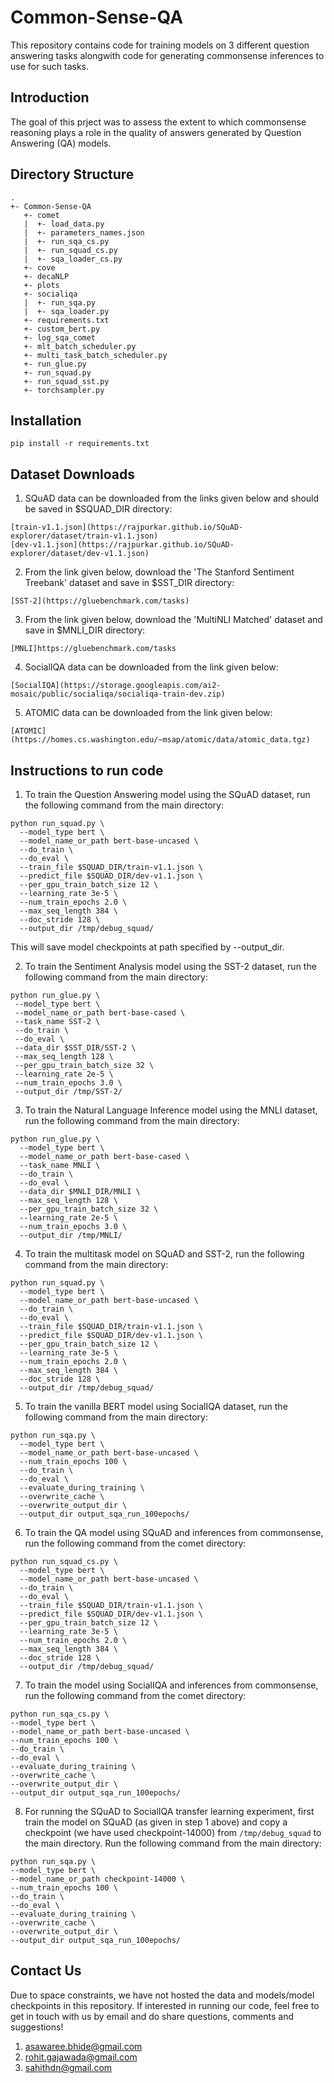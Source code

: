 # Common-Sense-QA
This repository contains code for training models on 3 different question answering tasks alongwith code for generating commonsense inferences to use for such tasks.
## Introduction
The goal of this prject was to assess the extent to which commonsense reasoning plays a role in the quality of answers generated by Question Answering (QA) models.
## Directory Structure
```
.
+- Common-Sense-QA
   +- comet
   |  +- load_data.py
   |  +- parameters_names.json
   |  +- run_sqa_cs.py
   |  +- run_squad_cs.py
   |  +- sqa_loader_cs.py
   +- cove
   +- decaNLP
   +- plots
   +- socialiqa
   |  +- run_sqa.py
   |  +- sqa_loader.py
   +- requirements.txt
   +- custom_bert.py
   +- log_sqa_comet
   +- mlt_batch_scheduler.py
   +- multi_task_batch_scheduler.py
   +- run_glue.py
   +- run_squad.py
   +- run_squad_sst.py
   +- torchsampler.py
```
## Installation
```
pip install -r requirements.txt
```

## Dataset Downloads
1. SQuAD data can be downloaded from the links given below and should be saved in $SQUAD_DIR directory:
```
[train-v1.1.json](https://rajpurkar.github.io/SQuAD-explorer/dataset/train-v1.1.json)
[dev-v1.1.json](https://rajpurkar.github.io/SQuAD-explorer/dataset/dev-v1.1.json)
```
2.  From the link given below, download the 'The Stanford Sentiment Treebank' dataset and save in $SST_DIR directory:
 ```
 [SST-2](https://gluebenchmark.com/tasks)
 ```
3.  From the link given below, download the 'MultiNLI Matched' dataset and save in $MNLI_DIR directory:
  ```
  [MNLI]https://gluebenchmark.com/tasks
  ```
4. SocialIQA data can be downloaded from the link given below:
```
[SocialIQA](https://storage.googleapis.com/ai2-mosaic/public/socialiqa/socialiqa-train-dev.zip)
```
5. ATOMIC data can be downloaded from the link given below:
```
[ATOMIC](https://homes.cs.washington.edu/~msap/atomic/data/atomic_data.tgz)
```
## Instructions to run code
1. To train the Question Answering model using the SQuAD dataset, run the following command from the main directory:
```
python run_squad.py \
  --model_type bert \
  --model_name_or_path bert-base-uncased \
  --do_train \
  --do_eval \
  --train_file $SQUAD_DIR/train-v1.1.json \
  --predict_file $SQUAD_DIR/dev-v1.1.json \
  --per_gpu_train_batch_size 12 \
  --learning_rate 3e-5 \
  --num_train_epochs 2.0 \
  --max_seq_length 384 \
  --doc_stride 128 \
  --output_dir /tmp/debug_squad/
  ```
 This will save model checkpoints at path specified by --output_dir.
 
 2. To train the Sentiment Analysis model using the SST-2 dataset, run the following command from the main directory:
 ```
 python run_glue.py \
  --model_type bert \
  --model_name_or_path bert-base-cased \
  --task_name SST-2 \
  --do_train \
  --do_eval \
  --data_dir $SST_DIR/SST-2 \
  --max_seq_length 128 \
  --per_gpu_train_batch_size 32 \
  --learning_rate 2e-5 \
  --num_train_epochs 3.0 \
  --output_dir /tmp/SST-2/
  ```
  3. To train the Natural Language Inference model using the MNLI dataset, run the following command from the main directory:
```
python run_glue.py \
  --model_type bert \
  --model_name_or_path bert-base-cased \
  --task_name MNLI \
  --do_train \
  --do_eval \
  --data_dir $MNLI_DIR/MNLI \
  --max_seq_length 128 \
  --per_gpu_train_batch_size 32 \
  --learning_rate 2e-5 \
  --num_train_epochs 3.0 \
  --output_dir /tmp/MNLI/
  ```
  4. To train the multitask model on SQuAD and SST-2, run the following command from the main directory:
```
python run_squad.py \
  --model_type bert \
  --model_name_or_path bert-base-uncased \
  --do_train \
  --do_eval \
  --train_file $SQUAD_DIR/train-v1.1.json \
  --predict_file $SQUAD_DIR/dev-v1.1.json \
  --per_gpu_train_batch_size 12 \
  --learning_rate 3e-5 \
  --num_train_epochs 2.0 \
  --max_seq_length 384 \
  --doc_stride 128 \
  --output_dir /tmp/debug_squad/
  ```
  5. To train the vanilla BERT model using SocialIQA dataset, run the following command from the main directory:
```
python run_sqa.py \
  --model_type bert \
  --model_name_or_path bert-base-uncased \
  --num_train_epochs 100 \
  --do_train \
  --do_eval \
  --evaluate_during_training \
  --overwrite_cache \
  --overwrite_output_dir \
  --output_dir output_sqa_run_100epochs/ 
  ```
  6. To train the QA model using SQuAD and inferences from commonsense, run the following command from the comet directory:
```
python run_squad_cs.py \
  --model_type bert \
  --model_name_or_path bert-base-uncased \
  --do_train \
  --do_eval \
  --train_file $SQUAD_DIR/train-v1.1.json \
  --predict_file $SQUAD_DIR/dev-v1.1.json \
  --per_gpu_train_batch_size 12 \
  --learning_rate 3e-5 \
  --num_train_epochs 2.0 \
  --max_seq_length 384 \
  --doc_stride 128 \
  --output_dir /tmp/debug_squad/
  ```
  7. To train the model using SocialIQA and inferences from commonsense, run the following command from the comet directory:
  ```
  python run_sqa_cs.py \
  --model_type bert \
  --model_name_or_path bert-base-uncased \
  --num_train_epochs 100 \
  --do_train \
  --do_eval \
  --evaluate_during_training \
  --overwrite_cache \
  --overwrite_output_dir \
  --output_dir output_sqa_run_100epochs/
  ```
  8. For running the SQuAD to SocialIQA transfer learning experiment, first train the model on SQuAD (as given in step 1 above) and copy a checkpoint (we have used checkpoint-14000) from ```/tmp/debug_squad``` to the main directory.
  Run the following command from the main directory:
  ```
python run_sqa.py \
  --model_type bert \
  --model_name_or_path checkpoint-14000 \
  --num_train_epochs 100 \
  --do_train \
  --do_eval \
  --evaluate_during_training \
  --overwrite_cache \
  --overwrite_output_dir \
  --output_dir output_sqa_run_100epochs/ 
  ```
## Contact Us
Due to space constraints, we have not hosted the data and models/model checkpoints in this repository. If interested in running our code, feel free to get in touch with us by email and do share questions, comments and suggestions!
1. asawaree.bhide@gmail.com 
2. rohit.gajawada@gmail.com
3. sahithdn@gmail.com
